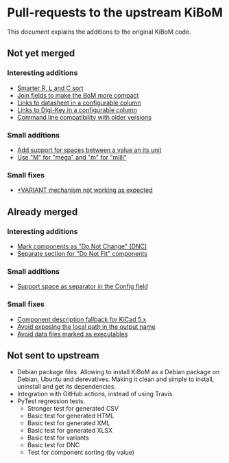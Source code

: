 # Pull-requests to the upstream KiBoM

This document explains the additions to the original KiBoM code.

## Not yet merged

### Interesting additions

- [Smarter R, L and C sort](Fork_PRs/Smart_sort_for_RLC.md)
- [Join fields to make the BoM more compact](Fork_PRs/Join_fields.md)
- [Links to datasheet in a configurable column](Fork_PRs/Datasheet_as_link.md)
- [Links to Digi-Key in a configurable column](Fork_PRs/Link_to_digikey.md)
- [Command line compatibility with older versions](Fork_PRs/CLI_compatibility.md)

### Small additions

- [Add support for spaces between a value an its unit](Fork_PRs/Space_before_unit.md)
- [Use "M" for "mega" and "m" for "milli"](Fork_PRs/Mega_prefix.md)

### Small fixes

- [+VARIANT mechanism not working as expected](Fork_PRs/Variant_plus.md)

## Already merged

### Interesting additions

- [Mark components as "Do Not Change" (DNC)](Fork_PRs/DNC.md)
- [Separate section for "Do Not Fit" components](Fork_PRs/Separate_DNF.md)

### Small additions

- [Support space as separator in the Config field](Fork_PRs/Space_in_config.md)

### Small fixes

- [Component description fallback for KiCad 5.x](Fork_PRs/Description_Fallback.md)
- [Avoid exposing the local path in the output name](Fork_PRs/No_path_in_name.md)
- [Avoid data files marked as executables](Fork_PRs/No_executable_data.md)


## Not sent to upstream

- Debian package files. Allowing to install KiBoM as a Debian package on Debian, Ubuntu and derevatives. Making it clean and simple to install, uninstall and get its dependencies.
- Integration with GitHub actions, instead of using Travis.
- PyTest regression tests.
  - Stronger test for generated CSV
  - Basic test for generated HTML
  - Basic test for generated XML
  - Basic test for generated XLSX
  - Basic test for variants
  - Basic test for DNC
  - Test for component sorting (by value)
